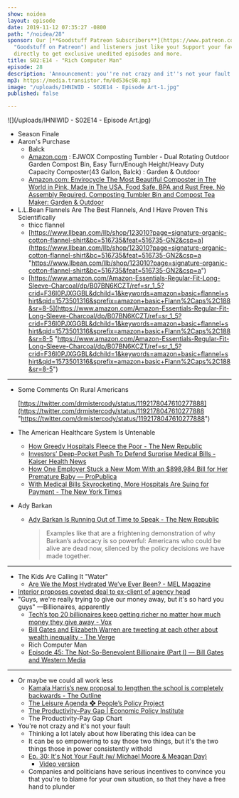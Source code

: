 ```yaml
---
show: noidea
layout: episode
date: 2019-11-12 07:35:27 -0800
path: "/noidea/28"
sponsor: Our [**Goodstuff Patreon Subscribers**](https://www.patreon.com/goodstuff
  "Goodstuff on Patreon") and listeners just like you! Support your favorite podcasts
  directly to get exclusive unedited episodes and more.
title: S02:E14 - "Rich Computer Man"
episode: 28
description: 'Announcement: you''re not crazy and it''s not your fault.'
mp3: https://media.transistor.fm/0d536c98.mp3
image: "/uploads/IHNIWID - S02E14 - Episode Art-1.jpg"
published: false

---
```

![](/uploads/IHNIWID - S02E14 - Episode Art.jpg)

* Season Finale
* Aaron's Purchase
  * Balck
  * [Amazon.com](http://amazon.com/) : EJWOX Composting Tumbler - Dual Rotating Outdoor Garden Compost Bin, Easy Turn/Enough Height/Heavy Duty Capacity Composter(43 Gallon, Balck) : Garden & Outdoor
  * [Amazon.com: Envirocycle The Most Beautiful Composter in The World in Pink, Made in The USA, Food Safe, BPA and Rust Free, No Assembly Required, Composting Tumbler Bin and Compost Tea Maker: Garden & Outdoor](https://www.amazon.com/dp/B077NK4KLM/ref=twister_B073V59KQ2?_encoding=UTF8&psc=1)
* L.L.Bean Flannels Are The Best Flannels, And I Have Proven This Scientifically
  * thicc flannel
  * [https://www.llbean.com/llb/shop/123010?page=signature-organic-cotton-flannel-shirt&bc=516735&feat=516735-GN2&csp=a](https://www.llbean.com/llb/shop/123010?page=signature-organic-cotton-flannel-shirt&bc=516735&feat=516735-GN2&csp=a "https://www.llbean.com/llb/shop/123010?page=signature-organic-cotton-flannel-shirt&bc=516735&feat=516735-GN2&csp=a")
  * [https://www.amazon.com/Amazon-Essentials-Regular-Fit-Long-Sleeve-Charcoal/dp/B07BN6KCZT/ref=sr_1_5?crid=F36I0PJXGGBL&dchild=1&keywords=amazon+basic+flannel+shirt&qid=1573501316&sprefix=amazon+basic+Flann%2Caps%2C188&sr=8-5](https://www.amazon.com/Amazon-Essentials-Regular-Fit-Long-Sleeve-Charcoal/dp/B07BN6KCZT/ref=sr_1_5?crid=F36I0PJXGGBL&dchild=1&keywords=amazon+basic+flannel+shirt&qid=1573501316&sprefix=amazon+basic+Flann%2Caps%2C188&sr=8-5 "https://www.amazon.com/Amazon-Essentials-Regular-Fit-Long-Sleeve-Charcoal/dp/B07BN6KCZT/ref=sr_1_5?crid=F36I0PJXGGBL&dchild=1&keywords=amazon+basic+flannel+shirt&qid=1573501316&sprefix=amazon+basic+Flann%2Caps%2C188&sr=8-5")

***

* Some Comments On Rural Americans

  [https://twitter.com/drmistercody/status/1192178047610277888](https://twitter.com/drmistercody/status/1192178047610277888 "https://twitter.com/drmistercody/status/1192178047610277888")
* The American Healthcare System Is Untenable
  * [How Greedy Hospitals Fleece the Poor - The New Republic](https://newrepublic.com/article/155013/greedy-hospitals-fleece-poor)
  * [Investors’ Deep-Pocket Push To Defend Surprise Medical Bills - Kaiser Health News](https://khn.org/news/investors-deep-pocket-push-to-defend-surprise-medical-bills/)
  * [How One Employer Stuck a New Mom With an $898,984 Bill for Her Premature Baby — ProPublica](https://www.propublica.org/article/how-one-employer-stuck-a-new-mom-with-a-bill-for-her-premature-baby)
  * [With Medical Bills Skyrocketing, More Hospitals Are Suing for Payment - The New York Times](https://www.nytimes.com/2019/11/08/us/hospitals-lawsuits-medical-debt.html)
* Ady Barkan
  * [Ady Barkan Is Running Out of Time to Speak - The New Republic](https://newrepublic.com/article/155592/ady-barkan-running-time-speak)

    > Examples like that are a frightening demonstration of why Barkan’s advocacy is so powerful: Americans who could be alive are dead now, silenced by the policy decisions we have made together.

***

* The Kids Are Calling It "Water"
  * [Are We the Most Hydrated We’ve Ever Been? - MEL Magazine](https://melmagazine.com/en-us/story/are-we-the-most-hydrated-weve-ever-been)
* [Interior proposes coveted deal to ex-client of agency head](https://apnews.com/4527b2b31fcf452f8e6d35afcebc8cf2)
* "Guys, we're really trying to give our money away, but it's so hard you guys" —Billionaires, apparently
  * [Tech’s top 20 billionaires keep getting richer no matter how much money they give away - Vox](https://www.vox.com/recode/2019/11/1/20941440/tech-billionaires-rich-net-worth-philanthropy-giving-pledge)
  * [Bill Gates and Elizabeth Warren are tweeting at each other about wealth inequality - The Verge](https://www.theverge.com/tldr/2019/11/7/20953480/bill-gates-elizabeth-warren-tweeting-twitter-wealth-tax)
  * Rich Computer Man
  * [Episode 45: The Not-So-Benevolent Billionaire (Part I) — Bill Gates and Western Media](https://medium.com/@CitationsPodcst/episode-45-the-not-so-benevolent-billionaire-bill-gates-and-western-media-b1f8e0fe092f)

***

* Or maybe we could all work less
  * [Kamala Harris’s new proposal to lengthen the school is completely backwards - The Outline](https://theoutline.com/post/8193/kamala-harris-school-day-work-day-proposal?zd=1&zi=kqcn4rk2)
  * [The Leisure Agenda ❖ People’s Policy Project](https://www.peoplespolicyproject.org/projects/the-leisure-agenda/)
  * [The Productivity–Pay Gap | Economic Policy Institute](https://www.epi.org/productivity-pay-gap/)
  * The Productivity-Pay Gap Chart
* You're not crazy and it's not your fault
  * Thinking a lot lately about how liberating this idea can be
  * It can be so empowering to say those two things, but it's the two things those in power consistently withold
  * [Ep. 30: It's Not Your Fault (w/ Michael Moore & Meagan Day)](https://berniesanders.com/en/podcast/ep-30-its-not-your-fault-w-michael-moore-meagan-day/)
    * [Video version](https://youtu.be/mbAjGvYda0k)
  * Companies and politicians have serious incentives to convince you that you're to blame for your own situation, so that they have a free hand to plunder